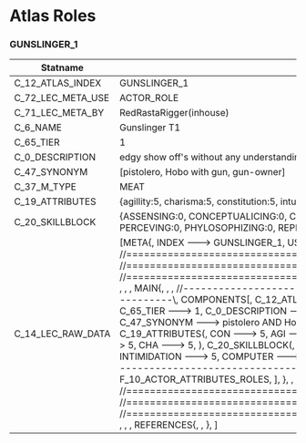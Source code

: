 

# Atlas Roles





### GUNSLINGER_1
| Statname | Value | 
|  --  |  --  | 
| C_12_ATLAS_INDEX | GUNSLINGER_1 | 
| C_72_LEC_META_USE | ACTOR_ROLE | 
| C_71_LEC_META_BY | RedRastaRigger(inhouse) | 
| C_6_NAME | Gunslinger T1 | 
| C_65_TIER | 1 | 
| C_0_DESCRIPTION | edgy show off's without any understanding of their gun's | 
| C_47_SYNONYM | [pistolero, Hobo with gun, gun-owner] | 
| C_37_M_TYPE | MEAT | 
| C_19_ATTRIBUTES | {agillity:5, charisma:5, constitution:5, intuition:5, logic:5, reaction:5, strength:5, willpower:5} | 
| C_20_SKILLBLOCK | {ASSENSING:0, CONCEPTUALICING:0, COPING:0, CRAFTING:0, DEBUGGING:0, ENDURING:0, FILTERING:0, PERCEVING:0, PHYLOSOPHIZING:0, REPRESSING:0, SILENCING:0, SNEAKING:0} | 
| C_14_LEC_RAW_DATA | [META{,   INDEX ---> GUNSLINGER_1,   USE ---> ACTOR_ROLE,   BY ---> RedRastaRigger(inhouse), }, , , , //==============================================================================\\, //==============================================================================\\, //==============================================================================\\, , , , MAIN{, , , //------------------------------------------------------------------------------\\,   COMPONENTS[,     C_12_ATLAS_INDEX ---> GUNSLINGER_1,     C_6_NAME ---> Gunslinger T1,     C_65_TIER ---> 1,     C_0_DESCRIPTION ---> edgy show off's without any understanding of their gun's,     C_47_SYNONYM ---> pistolero AND Hobo with gun AND gun-owner,     C_37_M_TYPE ---> MEAT,     C_19_ATTRIBUTES(,       CON ---> 5,       AGI ---> 5,       REA ---> 5,       STR ---> 5,       WIL ---> 5,       LOG ---> 5,       INT ---> 5,       CHA ---> 5,     ),     C_20_SKILLBLOCK(,       SURVIVAL ---> 5,       SNEAKING ---> 5,       PERCEPTION ---> 5,       INTIMIDATION ---> 5,       COMPUTER ---> 5,     ), ], , , //------------------------------------------------------------------------------\\,   FLAGS[,     F_6_ACTOR_ATTRIBUTES,     F_10_ACTOR_ATTRIBUTES_ROLES,   ], }, , , //==============================================================================\\, //==============================================================================\\, //==============================================================================\\, , , , REFERENCES{, , }, ] | 

